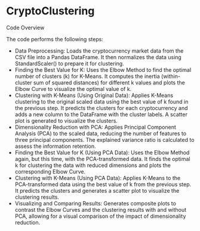 # CryptoClustering

Code Overview

The code performs the following steps:

- Data Preprocessing: Loads the cryptocurrency market data from the CSV file into a Pandas DataFrame. It then normalizes the data using StandardScaler() to prepare it for clustering.
- Finding the Best Value for K: Uses the Elbow Method to find the optimal number of clusters (k) for K-Means. It computes the inertia (within-cluster sum of squared distances) for different k values and plots the Elbow Curve to visualize the optimal value of k.
- Clustering with K-Means (Using Original Data): Applies K-Means clustering to the original scaled data using the best value of k found in the previous step. It predicts the clusters for each cryptocurrency and adds a new column to the DataFrame with the cluster labels. A scatter plot is generated to visualize the clusters.
- Dimensionality Reduction with PCA: Applies Principal Component Analysis (PCA) to the scaled data, reducing the number of features to three principal components. The explained variance ratio is calculated to assess the information retention.
- Finding the Best Value for K (Using PCA Data): Uses the Elbow Method again, but this time, with the PCA-transformed data. It finds the optimal k for clustering the data with reduced dimensions and plots the corresponding Elbow Curve.
- Clustering with K-Means (Using PCA Data): Applies K-Means to the PCA-transformed data using the best value of k from the previous step. It predicts the clusters and generates a scatter plot to visualize the clustering results.
- Visualizing and Comparing Results: Generates composite plots to contrast the Elbow Curves and the clustering results with and without PCA, allowing for a visual comparison of the impact of dimensionality reduction.